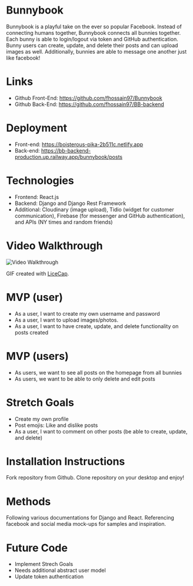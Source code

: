 # Bunnybook
Bunnybook is a playful take on the ever so popular Facebook. Instead of connecting humans together, Bunnybook connects all bunnies together. Each bunny is able to login/logout via token and GitHub authentication. Bunny users can create, update, and delete their posts and can upload images as well. Additionally, bunnies are able to message one another just like facebook!

# Links
- Github Front-End: https://github.com/fhossain97/Bunnybook
- Github Back-End: https://github.com/fhossain97/BB-backend

# Deployment
- Front-end: https://boisterous-pika-2b511c.netlify.app
- Back-end: https://bb-backend-production.up.railway.app/bunnybook/posts

# Technologies 
- Frontend: React.js
- Backend: Django and Django Rest Framework
- Additional: Cloudinary (image upload), Tidio (widget for customer communication), Firebase (for messenger and GitHub authentication), and APIs (NY times and random friends)

# Video Walkthrough

<img src='./public/bb.gif' title='Video Walkthrough' width='' alt='Video Walkthrough' />

GIF created with [LiceCap](http://www.cockos.com/licecap/).

# MVP (user)
- As a user, I want to create my own username and password
- As a user, I want to upload images/photos.
- As a user, I want to have create, update, and delete functionality on posts created

# MVP (users)
- As users, we want to see all posts on the homepage from all bunnies
- As users, we want to be able to only delete and edit posts

# Stretch Goals
- Create my own profile
- Post emojis: Like and dislike posts
- As a user, I want to comment on other posts (be able to create, update, and delete)

# Installation Instructions
Fork repository from Github. Clone repository on your desktop and enjoy!

# Methods
Following various documentations for Django and React. Referencing facebook and social media mock-ups for samples and inspiration.

# Future Code
- Implement Strech Goals
- Needs additional abstract user model 
- Update token authentication




